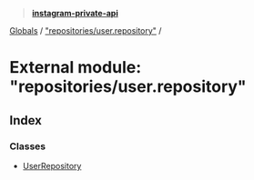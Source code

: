 > **[instagram-private-api](../README.md)**

[Globals](../globals.md) / ["repositories/user.repository"](_repositories_user_repository_.md) /

# External module: "repositories/user.repository"

## Index

### Classes

* [UserRepository](../classes/_repositories_user_repository_.userrepository.md)